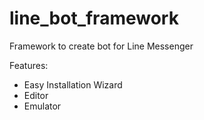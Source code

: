 # line_bot_framework
Framework to create bot for Line Messenger

Features:
- Easy Installation Wizard
- Editor
- Emulator

